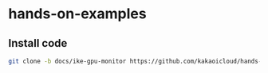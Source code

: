 # hands-on-examples



## Install code

```bash
git clone -b docs/ike-gpu-monitor https://github.com/kakaoicloud/hands-on-examples.git
```
